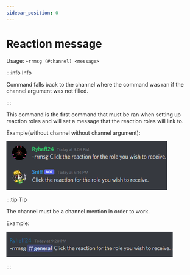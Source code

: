 ```yaml
---
sidebar_position: 0
---
```


# Reaction message

Usage: `~rrmsg (#channel) <message>`

:::info Info

Command falls back to the channel where the command was ran if the channel argument was not filled.

:::

This command is the first command that must be ran when setting up reaction roles and will set a message that the reaction roles will link to.

Example(without channel without channel argument):

![Reaction role msg](../../static/img/rrmsg.png)

:::tip Tip

The channel must be a channel mention in order to work.

Example:

![Reaction role msg2](../../static/img/rrmsg2.png)

:::
